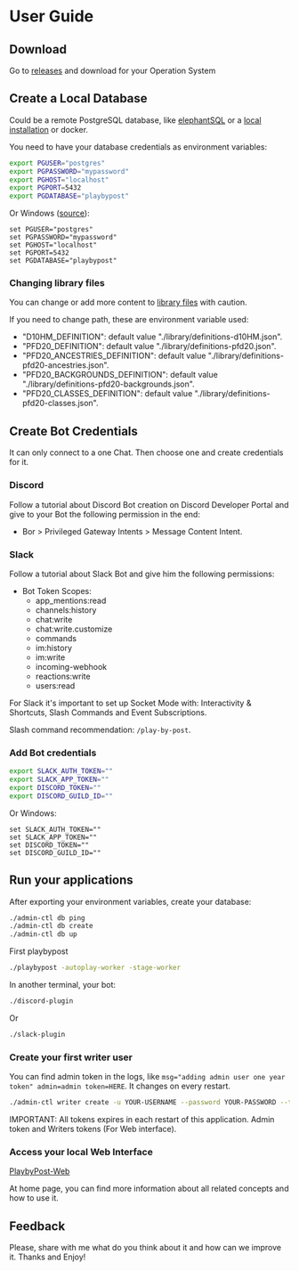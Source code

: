 # User Guide

## Download 

Go to [releases](https://github.com/betorvs/playbypost/releases) and download for your Operation System

## Create a Local Database

Could be a remote PostgreSQL database, like [elephantSQL](https://www.elephantsql.com/) or a [local installation](https://www.postgresql.org/download/) or docker. 

You need to have your database credentials as environment variables:

```bash
export PGUSER="postgres"
export PGPASSWORD="mypassword"
export PGHOST="localhost"
export PGPORT=5432
export PGDATABASE="playbypost"
```

Or Windows ([source](https://www.ibm.com/docs/en/informix-servers/12.10?topic=windows-using-command-prompt-change-environment-variables)):
```
set PGUSER="postgres"
set PGPASSWORD="mypassword"
set PGHOST="localhost"
set PGPORT=5432
set PGDATABASE="playbypost"
```

### Changing library files

You can change or add more content to [library files](./library/) with caution. 

If you need to change path, these are environment variable used:

- "D10HM_DEFINITION": default value "./library/definitions-d10HM.json".
- "PFD20_DEFINITION": default value "./library/definitions-pfd20.json".
- "PFD20_ANCESTRIES_DEFINITION": default value "./library/definitions-pfd20-ancestries.json".
- "PFD20_BACKGROUNDS_DEFINITION": default value "./library/definitions-pfd20-backgrounds.json".
- "PFD20_CLASSES_DEFINITION": default value "./library/definitions-pfd20-classes.json".


## Create Bot Credentials

It can only connect to a one Chat. Then choose one and create credentials for it.

### Discord

Follow a tutorial about Discord Bot creation on Discord Developer Portal and give to your Bot the following permission in the end:
- Bor > Privileged Gateway Intents > Message Content Intent.


### Slack

Follow a tutorial about Slack Bot and give him the following permissions:
- Bot Token Scopes:
  - app_mentions:read
  - channels:history
  - chat:write
  - chat:write.customize
  - commands
  - im:history
  - im:write
  - incoming-webhook
  - reactions:write
  - users:read


For Slack it's important to set up Socket Mode with: Interactivity & Shortcuts, Slash Commands and Event Subscriptions. 

Slash command recommendation: `/play-by-post`.

### Add Bot credentials

```bash
export SLACK_AUTH_TOKEN=""
export SLACK_APP_TOKEN=""
export DISCORD_TOKEN=""
export DISCORD_GUILD_ID=""
```

Or Windows:
```
set SLACK_AUTH_TOKEN=""
set SLACK_APP_TOKEN=""
set DISCORD_TOKEN=""
set DISCORD_GUILD_ID=""
```

## Run your applications

After exporting your environment variables, create your database:
```bash
./admin-ctl db ping
./admin-ctl db create
./admin-ctl db up
```

First playbypost
```bash
./playbypost -autoplay-worker -stage-worker
```

In another terminal, your bot:
```bash
./discord-plugin
```

Or

```bash
./slack-plugin
```

### Create your first writer user

You can find admin token in the logs, like `msg="adding admin user one year token" admin=admin token=HERE`. It changes on every restart. 

```bash
./admin-ctl writer create -u YOUR-USERNAME --password YOUR-PASSWORD --token ADMIN-TOKEN
```

IMPORTANT: All tokens expires in each restart of this application. Admin token and Writers tokens (For Web interface).

### Access your local Web Interface

[PlaybyPost-Web](http://localhost:3000/)

At home page, you can find more information about all related concepts and how to use it.


## Feedback

Please, share with me what do you think about it and how can we improve it. Thanks and Enjoy! 